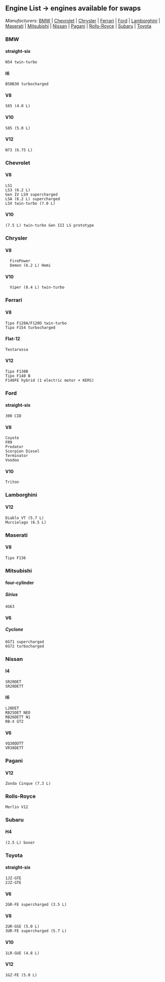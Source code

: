 ## Engine List -> engines available for swaps
*Manufacturers*:
[BMW](https://github.com/the-wt-ahmadi/Limitless/blob/master/ENGINES.md#bmw) | [Chevrolet](https://github.com/the-wt-ahmadi/Limitless/blob/master/ENGINES.md#chevrolet) | [Chrysler](https://github.com/the-wt-ahmadi/Limitless/blob/master/ENGINES.md#chrysler) | [Ferrari](https://github.com/the-wt-ahmadi/Limitless/blob/master/ENGINES.md#ferrari) | [Ford](https://github.com/the-wt-ahmadi/Limitless/blob/master/ENGINES.md#ford) | [Lamborghini](https://github.com/the-wt-ahmadi/Limitless/blob/master/ENGINES.md#lamborghini) | [Maserati](https://github.com/the-wt-ahmadi/Limitless/blob/master/ENGINES.md#maserati) | [Mitsubishi](https://github.com/the-wt-ahmadi/Limitless/blob/master/ENGINES.md#mitsubishi) | [Nissan](https://github.com/the-wt-ahmadi/Limitless/blob/master/ENGINES.md#nissan) | [Pagani](https://github.com/the-wt-ahmadi/Limitless/blob/master/ENGINES.md#pagani) | [Rolls-Royce](https://github.com/the-wt-ahmadi/Limitless/blob/master/ENGINES.md#rolls-royce) | [Subaru](https://github.com/the-wt-ahmadi/Limitless/blob/master/ENGINES.md#subaru) | [Toyota](https://github.com/the-wt-ahmadi/Limitless/blob/master/ENGINES.md#toyota) 
  ### BMW
   #### straight-six
    N54 twin-turbo
   #### I6
    B58B30 turbocharged
   #### V8
    S65 (4.0 L)
   #### V10
    S85 (5.0 L)
   #### V12
    N73 (6.75 L)
  ### Chevrolet
   #### V8
    LS1
    LS3 (6.2 L)
    Gen IV LS9 supercharged
    LSA (6.2 L) supercharged
    LSX twin-turbo (7.0 L)
   #### V10
    (7.5 L) twin-turbo Gen III LS prototype
  ### Chrysler
   #### V8
      FirePower
      Demon (6.2 L) Hemi
   #### V10
      Viper (8.4 L) twin-turbo
  ### Ferrari
   #### V8
    Tipo F120A/F120D twin-turbo
    Tipo F154 turbocharged
   #### Flat-12
    Testarossa
   #### V12
    Tipo F130B
    Tipo F140 B
    F140FE hybrid (1 electric motor + KERS)
  ### Ford
   #### straight-six
    300 CID
   #### V8
    Coyote
    FR9
    Predator
    Scorpion Diesel
    Terminator
    Voodoo
   #### V10
    Triton
  ### Lamborghini
   #### V12
    Diablo VT (5.7 L)
    Murcielago (6.5 L)
  ### Maserati
   #### V8
    Tipo F136
  ### Mitsubishi
   #### four-cylinder
   ##### Sirius
    4G63
   #### V6
   ##### Cyclone
    6G71 supercharged
    6G72 turbocharged
  ### Nissan
   #### I4
    SR20DET
    SR20DETT
   #### I6
    L28DET
    RB25DET NEO
    RB26DETT N1
    RB-X GT2
   #### V6
    VQ30DDTT
    VR38DETT
  ### Pagani
   #### V12
    Zonda Cinque (7.3 L)
  ### Rolls-Royce
    Merlin V12
  ### Subaru
   #### H4
    (2.5 L) boxer
  ### Toyota
   #### straight-six
    1JZ-GTE
    2JZ-GTE
   #### V6
    2GR-FE supercharged (3.5 L)
   #### V8
    2UR-GSE (5.0 L)
    3UR-FE supercharged (5.7 L)
   #### V10
    1LR-GUE (4.8 L)
   #### V12
    1GZ-FE (5.0 L)
